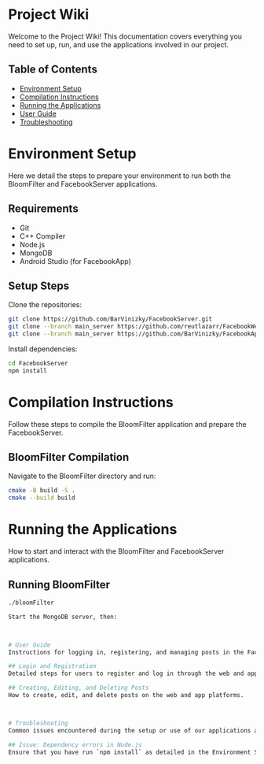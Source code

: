 # Project Wiki

Welcome to the Project Wiki! This documentation covers everything you need to set up, run, and use the applications involved in our project.

## Table of Contents
- [Environment Setup](EnvironmentSetup.md)
- [Compilation Instructions](Compilation.md)
- [Running the Applications](ApplicationRunning.md)
- [User Guide](UserGuide.md)
- [Troubleshooting](Troubleshooting.md)





# Environment Setup
Here we detail the steps to prepare your environment to run both the BloomFilter and FacebookServer applications.

## Requirements
- Git
- C++ Compiler
- Node.js
- MongoDB
- Android Studio (for FacebookApp)

## Setup Steps
Clone the repositories:
```bash
git clone https://github.com/BarVinizky/FacebookServer.git
git clone --branch main_server https://github.com/reutlazarr/FacebookWeb.git
git clone --branch main_server https://github.com/BarVinizky/FacebookApp.git
```

Install dependencies:
```bash
cd FacebookServer
npm install
```


# Compilation Instructions
Follow these steps to compile the BloomFilter application and prepare the FacebookServer.

## BloomFilter Compilation
Navigate to the BloomFilter directory and run:
```bash
cmake -B build -S .
cmake --build build
```


# Running the Applications
How to start and interact with the BloomFilter and FacebookServer applications.

## Running BloomFilter
```bash
./bloomFilter

Start the MongoDB server, then:



# User Guide
Instructions for logging in, registering, and managing posts in the FacebookServer applications.

## Login and Registration
Detailed steps for users to register and log in through the web and app clients.

## Creating, Editing, and Deleting Posts
How to create, edit, and delete posts on the web and app platforms.



# Troubleshooting
Common issues encountered during the setup or use of our applications and how to resolve them.

## Issue: Dependency errors in Node.js
Ensure that you have run `npm install` as detailed in the Environment Setup.